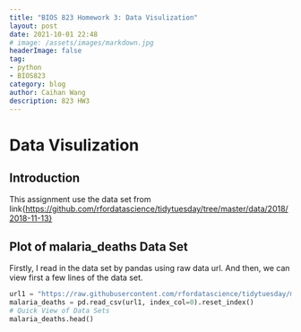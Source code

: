 ```yaml
---
title: "BIOS 823 Homework 3: Data Visulization"
layout: post
date: 2021-10-01 22:48
# image: /assets/images/markdown.jpg
headerImage: false
tag:
- python
- BIOS823
category: blog
author: Caihan Wang
description: 823 HW3
---
```


# Data Visulization

## Introduction

This assignment use the data set from link{https://github.com/rfordatascience/tidytuesday/tree/master/data/2018/2018-11-13}

## Plot of malaria_deaths Data Set

Firstly, I read in the data set by pandas using raw data url. And then, we can view first a few lines of the data set.
```python
url1 = "https://raw.githubusercontent.com/rfordatascience/tidytuesday/master/data/2018/2018-11-13/malaria_deaths.csv"
malaria_deaths = pd.read_csv(url1, index_col=0).reset_index()
# Quick View of Data Sets
malaria_deaths.head()
```
